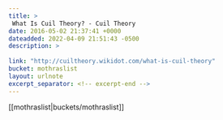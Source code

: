 ```yaml
---
title: > 
 What Is Cuil Theory? - Cuil Theory
date: 2016-05-02 21:37:41 +0000
dateadded: 2022-04-09 21:51:43 -0500
description: > 
 
link: "http://cuiltheory.wikidot.com/what-is-cuil-theory"
bucket: mothraslist
layout: urlnote
excerpt_separator: <!-- excerpt-end -->
--- 
```

 <!-- excerpt-end -->[[mothraslist|buckets/mothraslist]]
